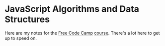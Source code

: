 # JavaScript Algorithms and Data Structures

Here are my notes for the [Free Code Camp][fcc] [course][]. There's a
lot here to get up to speed on.

[fcc]: https://www.freecodecamp.org/learn/
[course]: https://www.freecodecamp.org/learn/javascript-algorithms-and-data-structures/

